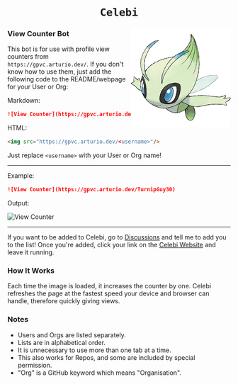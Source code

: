 <h1 align="center"><code>Celebi</code></h1>
<img align="right" src="docs/images/celebi.png">

### View Counter Bot
This bot is for use with profile view counters from `https://gpvc.arturio.dev/`. If you don't know how to use them, just add the following code to the README/webpage for your User or Org:

Markdown:
```markdown
![View Counter](https://gpvc.arturio.dev/<username>)
```
HTML:
```html
<img src="https://gpvc.arturio.dev/<username>"/>
```
Just replace `<username>` with your User or Org name!

---
Example:
```markdown
![View Counter](https://gpvc.arturio.dev/TurnipGuy30)
```
Output:

![View Counter](https://gpvc.arturio.dev/TurnipGuy30)

---
If you want to be added to Celebi, go to [Discussions](https://github.com/TurnipGuy30/Celebi/discussions "Celebi Discussions") and tell me to add you to the list! Once you're added, click your link on the [Celebi Website](https://turnipguy30.github.io/Celebi/ "Celebi Website") and leave it running.

### How It Works
Each time the image is loaded, it increases the counter by one. Celebi refreshes the page at the fastest speed your device and browser can handle, therefore quickly giving views.

### Notes
- Users and Orgs are listed separately.
- Lists are in alphabetical order.
- It is unnecessary to use more than one tab at a time.
- This also works for Repos, and some are included by special permission.
- "Org" is a GitHub keyword which means "Organisation".
